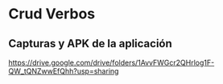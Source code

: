 # Crud Verbos
## Capturas y APK de la aplicación
https://drive.google.com/drive/folders/1AvvFWGcr2QHrlog1F-QW_tQNZwwEfQhh?usp=sharing
